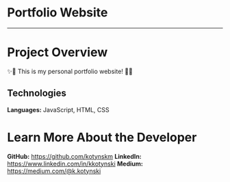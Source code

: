 # Portfolio Website

---

# Project Overview

✨🌼 This is my personal portfolio website! 🌼✨

## Technologies

**Languages:** JavaScript, HTML, CSS

# <a name="about"></a>Learn More About the Developer

**GitHub:** https://github.com/kotynskm
**LinkedIn:** https://www.linkedin.com/in/kkotynski
**Medium:** https://medium.com/@k.kotynski
